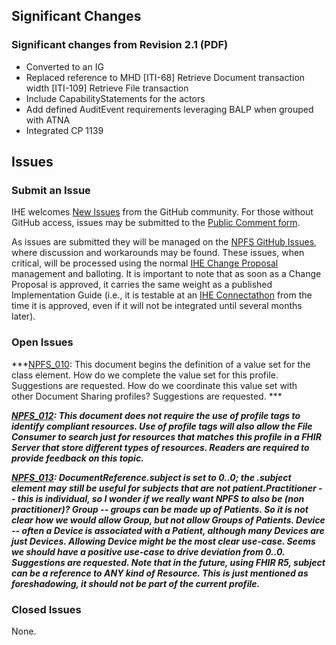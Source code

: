 ## Significant Changes

### Significant changes from Revision 2.1 (PDF)

- Converted to an IG
- Replaced reference to MHD [ITI-68] Retrieve Document transaction width [ITI-109] Retrieve File transaction 
- Include CapabilityStatements for the actors
- Add defined AuditEvent requirements leveraging BALP when grouped with ATNA
- Integrated CP 1139

## Issues

### Submit an Issue

IHE welcomes [New Issues](https://github.com/IHE/ITI.NPFS/issues/new/choose) from the GitHub community. 
For those without GitHub access, issues may be submitted to the [Public Comment form](https://www.ihe.net/resources/public_comment/).

As issues are submitted they will be managed on the [NPFS GitHub Issues](https://github.com/IHE/ITI.NPFS/issues), where discussion and workarounds may be found. These issues, when critical, will be processed using the normal [IHE Change Proposal](https://wiki.ihe.net/index.php/Category:CPs) management and balloting. 
It is important to note that as soon as a Change Proposal is approved, it carries the same weight as a published Implementation Guide (i.e., it is testable at an [IHE Connectathon](https://www.ihe.net/participate/connectathon/) from the time it is approved, even if it will not be integrated until several months later).

### Open Issues

***[NPFS_010](https://github.com/IHE/ITI.NPFS/issues/5): This document begins the definition of a value set for the
class element. How do we complete the value set for this profile.
Suggestions are requested. How do we coordinate this value set with
other Document Sharing profiles? Suggestions are requested. ***

***[NPFS_012](https://github.com/IHE/ITI.NPFS/issues/6): This document does not require the use of profile tags to
identify compliant resources. Use of profile tags will also allow the
File Consumer to search just for resources that matches this profile in
a FHIR Server that store different types of resources. Readers are
required to provide feedback on this topic.***

***[NPFS_013](https://github.com/IHE/ITI.NPFS/issues/8): DocumentReference.subject is set to 0..0; the .subject element may still be useful for subjects that are not patient.Practitioner -- this is individual, so I wonder if we really want NPFS to also be (non practitioner)?
Group -- groups can be made up of Patients. So it is not clear how we would allow Group, but not allow Groups of Patients.
Device -- often a Device is associated with a Patient, although many Devices are just Devices. Allowing Device might be the most clear use-case.
Seems we should have a positive use-case to drive deviation from 0..0. Suggestions are requested.
Note that in the future, using FHIR R5, subject can be a reference to ANY kind of Resource. This is just mentioned as foreshadowing, it should not be part of the current profile.***

### Closed Issues

None.
